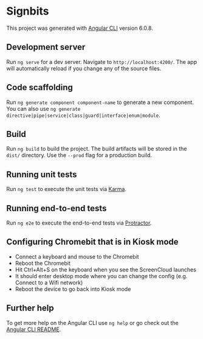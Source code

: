 # Signbits

This project was generated with [Angular CLI](https://github.com/angular/angular-cli) version 6.0.8.

## Development server

Run `ng serve` for a dev server. Navigate to `http://localhost:4200/`. The app will automatically reload if you change any of the source files.

## Code scaffolding

Run `ng generate component component-name` to generate a new component. You can also use `ng generate directive|pipe|service|class|guard|interface|enum|module`.

## Build

Run `ng build` to build the project. The build artifacts will be stored in the `dist/` directory. Use the `--prod` flag for a production build.

## Running unit tests

Run `ng test` to execute the unit tests via [Karma](https://karma-runner.github.io).

## Running end-to-end tests

Run `ng e2e` to execute the end-to-end tests via [Protractor](http://www.protractortest.org/).

## Configuring Chromebit that is in Kiosk mode

* Connect a keyboard and mouse to the Chromebit
* Reboot the Chromebit
* Hit Ctrl+Alt+S on the keyboard when you see the ScreenCloud launches
* It should enter desktop mode where you can change the config (e.g. Connect to a Wifi network)
* Reboot the device to go back into Kiosk mode

## Further help

To get more help on the Angular CLI use `ng help` or go check out the [Angular CLI README](https://github.com/angular/angular-cli/blob/master/README.md).
